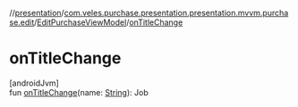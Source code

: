 //[presentation](../../../index.md)/[com.veles.purchase.presentation.presentation.mvvm.purchase.edit](../index.md)/[EditPurchaseViewModel](index.md)/[onTitleChange](on-title-change.md)

# onTitleChange

[androidJvm]\
fun [onTitleChange](on-title-change.md)(name: [String](https://kotlinlang.org/api/latest/jvm/stdlib/kotlin/-string/index.html)): Job
